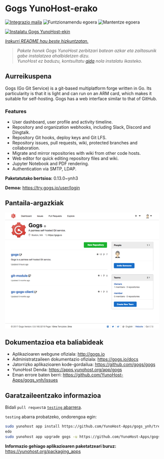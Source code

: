 <!--
Ohart ongi: README hau automatikoki sortu da <https://github.com/YunoHost/apps/tree/master/tools/readme_generator>ri esker
EZ editatu eskuz.
-->

# Gogs YunoHost-erako

[![Integrazio maila](https://apps.yunohost.org/badge/integration/gogs)](https://ci-apps.yunohost.org/ci/apps/gogs/)
![Funtzionamendu egoera](https://apps.yunohost.org/badge/state/gogs)
![Mantentze egoera](https://apps.yunohost.org/badge/maintained/gogs)

[![Instalatu Gogs YunoHost-ekin](https://install-app.yunohost.org/install-with-yunohost.svg)](https://install-app.yunohost.org/?app=gogs)

*[Irakurri README hau beste hizkuntzatan.](./ALL_README.md)*

> *Pakete honek Gogs YunoHost zerbitzari batean azkar eta zailtasunik gabe instalatzea ahalbidetzen dizu.*  
> *YunoHost ez baduzu, kontsultatu [gida](https://yunohost.org/install) nola instalatu ikasteko.*

## Aurreikuspena

Gogs (Go Git Service) is a git-based multiplatform forge written in Go. Its particularity is that it is light and can run on an ARM card, which makes it suitable for self-hosting. Gogs has a web interface similar to that of GitHub.

### Features

- User dashboard, user profile and activity timeline.
- Repository and organization webhooks, including Slack, Discord and Dingtalk.
- Repository Git hooks, deploy keys and Git LFS.
- Repository issues, pull requests, wiki, protected branches and collaboration.
- Migrate and mirror repositories with wiki from other code hosts.
- Web editor for quick editing repository files and wiki.
- Jupyter Notebook and PDF rendering.
- Authentication via SMTP, LDAP.


**Paketatutako bertsioa:** 0.13.0~ynh3

**Demoa:** <https://try.gogs.io/user/login>

## Pantaila-argazkiak

![Gogs(r)en pantaila-argazkia](./doc/screenshots/screenshot.png)

## Dokumentazioa eta baliabideak

- Aplikazioaren webgune ofiziala: <http://gogs.io>
- Administratzaileen dokumentazio ofiziala: <https://gogs.io/docs>
- Jatorrizko aplikazioaren kode-gordailua: <https://github.com/gogs/gogs>
- YunoHost Denda: <https://apps.yunohost.org/app/gogs>
- Eman errore baten berri: <https://github.com/YunoHost-Apps/gogs_ynh/issues>

## Garatzaileentzako informazioa

Bidali `pull request`a [`testing` abarrera](https://github.com/YunoHost-Apps/gogs_ynh/tree/testing).

`testing` abarra probatzeko, ondorengoa egin:

```bash
sudo yunohost app install https://github.com/YunoHost-Apps/gogs_ynh/tree/testing --debug
edo
sudo yunohost app upgrade gogs -u https://github.com/YunoHost-Apps/gogs_ynh/tree/testing --debug
```

**Informazio gehiago aplikazioaren paketatzeari buruz:** <https://yunohost.org/packaging_apps>
